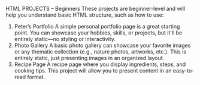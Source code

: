 HTML PROJECTS – Beginners
These projects are beginner-level and will help you understand basic HTML structure, such as how to use:
1. Peter’s Portfolio
A simple personal portfolio page is a great starting point. You can showcase your hobbies, skills, or projects, but it'll be entirely static—no styling or interactivity.
2. Photo Gallery
A basic photo gallery can showcase your favorite images or any thematic collection (e.g., nature photos, artworks, etc.). This is entirely static, just presenting images in an organized layout.
3. Recipe Page
A recipe page where you display ingredients, steps, and cooking tips. This project will allow you to present content in an easy-to-read format.
